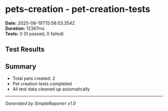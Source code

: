 # pets-creation - pet-creation-tests

**Date:** 2025-06-19T15:58:03.354Z  
**Duration:** 12367ms  
**Tests:** 0 (0 passed, 0 failed)

## Test Results



## Summary

- Total pets created: 2
- Pet creation tests completed
- All test data cleaned up automatically

---
*Generated by SimpleReporter v1.0*
